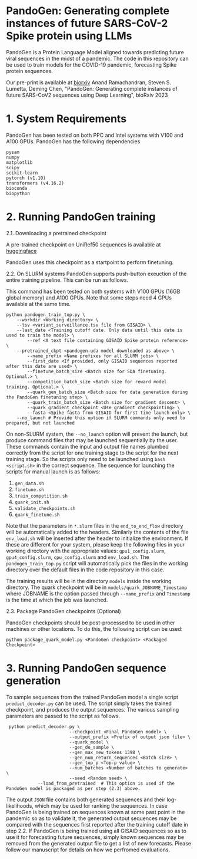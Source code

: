# PandoGen: Generating complete instances of future SARS-CoV-2 Spike protein using LLMs

PandoGen is a Protein Language Model aligned towards predicting
future viral sequences in the midst of a pandemic. The code in this repository can be used to
train models for the COVID-19 pandemic, forecasting Spike protein sequences.

Our pre-print is available at [biorxiv](https://www.biorxiv.org/content/10.1101/2023.05.10.540124v1)
Anand Ramachandran, Steven S. Lumetta, Deming Chen, "PandoGen: Generating complete instances of future SARS-CoV2 sequences using Deep Learning", bioRxiv 2023

# 1. System Requirements

PandoGen has been tested on both PPC and Intel systems with V100 and A100 GPUs. PandoGen has the following dependencies

```
pysam
numpy
matplotlib
scipy
scikit-learn
pytorch (v1.10)
transformers (v4.16.2)
bioconda
biopython
```

# 2. Running PandoGen training

2.1. Downloading a pretrained checkpoint

A pre-trained checkpoint on UniRef50 sequences is available at [huggingface](https://huggingface.co/oddjobs/pandogen-uda)

PandoGen uses this checkpoint as a startpoint to perform finetuning.

2.2. On SLURM systems PandoGen supports push-button exeuction of the entire training pipeline. This can
be run as follows.

This command has been tested on both systems with V100 GPUs (16GB global memory) and A100 GPUs. Note that
some steps need 4 GPUs available at the same time.

```
python pandogen_train_top.py \
	--workdir <Working directory> \
	--tsv <variant_surveillance.tsv file from GISAID> \
	--last_date <Training cutoff date. Only data until this date is used to train the model> \
        --ref <A text file containing GISAID Spike protein reference> \
	--pretrained_ckpt <pandogen-uda model downloaded as above> \
        --name_prefix <Name prefixes for all SLURM jobs> \
        --first_date <If provided, only GISAID sequences reported after this date are used> \
        --finetune_batch_size <Batch size for SDA finetuning. Optional.> \
        --competition_batch_size <Batch size for reward model training. Optional.> \
        --quark_gen_batch_size <Batch size for data generation during the PandoGen finetuning step> \
        --quark_train_batch_size <Batch size for gradient descent> \
        --quark_gradient_checkpoint <Use gradient checkpointing> \
        --fasta <Spike fasta from GISAID for first time launch only> \
	--no_launch # Provide this option if SLURM commands only need to prepared, but not launched
```
On non-SLURM system, the `--no_launch` option will prevent the launch, but produce command files that may be launched
sequentially by the user. These commands contain the input and output file names plumbed correctly from the script for
one training stage to the script for the next training stage. So the scripts only need to be launched using `bash <script.sh>` in
the correct sequence. The sequence for launching the scripts for manual launch is as follows:
1. `gen_data.sh`
2. `finetune.sh`
3. `train_competition.sh`
4. `quark_init.sh`
5. `validate_checkpoints.sh`
6. `quark_finetune.sh`

Note that the parameters in `*.slurm` files in the `end_to_end_flow` directory will be automatically added
to the headers. Similarly the contents of the file `env_load.sh` will be inserted after the header to initialize
the environment. If these are different for your system, please keep the following files in your working directory with
the appropriate values: `gpu1_config.slurm`, `gpu4_config.slurm`, `cpu_config.slurm` and `env_load.sh`. The `pandogen_train_top.py`
script will automatically pick the files in the working directory over the default files in the code repository in this case.

The training results will be in the directory `models` inside the working directory. The quark checkpoint will be
in `models/quark_JOBNAME_Timestamp` where JOBNAME is the option passed through `--name_prefix` and `Timestamp`
is the time at which the job was launched.

2.3. Package PandoGen checkpoints (Optional)

PandoGen checkpoints should be post-processed to be used in other machines or other locations. To do this, the following
script can be used:

```
python package_quark_model.py <PandoGen checkpoint> <Packaged Checkpoint>
```

# 3. Running PandoGen sequence generation

To sample sequences from the trained PandoGen model a single script `predict_decoder.py` can be used. The script simply
takes the trained checkpoint, and produces the output sequences. The various sampling parameters are passed to
the script as follows.

```
 python predict_decoder.py \
                        --checkpoint <Final PandoGen model> \
                        --output_prefix <Prefix of output json file> \
                        --quark_model \
                        --gen_do_sample \
                        --gen_max_new_tokens 1398 \
                        --gen_num_return_sequences <Batch size> \
                        --gen_top_p <Top-p value> \
                        --num_batches <Number of batches to generate> \
                        --seed <Random seed> \
			--load_from_pretrained  # This option is used if the PandoGen model is packaged as per step (2.3) above.
```

The output `JSON` file contains both generated sequences and their log-likelihoods, which may be used for ranking the sequences.
In case PandoGen is being trained on sequences known at some past point in the pandemic so as to validate it, the generated
output sequences may be compared with the sequences first reported after the training cutoff date in step 2.2. If PandoGen
is being trained using all GISAID sequences so as to use it for forecasting future sequences, simply known sequences may be
removed from the generated output file to get a list of new forecasts. Please follow our manuscript for details on how we
perfromed evaluations.
